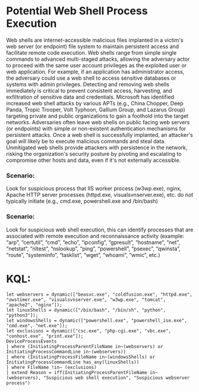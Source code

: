 # Potential Web Shell Process Execution
Web shells are internet-accessible malicious files implanted in a victim's web server (or endpoint) file system to maintain persistent access and facilitate remote code execution. Web shells range from simple single commands to advanced multi-staged attacks, allowing the adversary actor to proceed with the same user account privileges as the exploited user or web application. For example, if an application has administrator access, the adversary could use a web shell to access sensitive databases or systems with admin privileges. Detecting and removing web shells immediately is critical to prevent consistent access, harvesting, and exfiltration of sensitive data and credentials. Microsoft has identified increased web shell attacks by various APTs (e.g., China Chopper, Deep Panda, Tropic Trooper, Volt Typhoon, Gallium Group, and Lazarus Group) targeting private and public organizations to gain a foothold into the target networks. Adversaries often leave web shells on public facing web servers (or endpoints) with simple or non-existent authentication mechanisms for persistent attacks. Once a web shell is successfully implanted, an attacker's goal will likely be to execute malicious commands and steal data. Unmitigated web shells provide attackers with persistence in the network, risking the organization's security posture by pivoting and escalating to compromise other hosts and data, even if it's not externally accessible.

### Scenario:
Look for suspicious process that IIS worker process (w3wp.exe), nginx, Apache HTTP server processes (httpd.exe, visualsvnserver.exe), etc. do not typically initiate (e.g., cmd.exe, powershell.exe and /bin/bash)

### Scenario:
Look for suspicious web shell execution, this can identify processes that are associated with remote execution and reconnaissance activity (example: “arp”, “certutil”, “cmd”, “echo”, “ipconfig”, “gpresult”, “hostname”, “net”, “netstat”, “nltest”, “nslookup”, “ping”, “powershell”, “psexec”, “qwinsta”, “route”, “systeminfo”, “tasklist”, “wget”, “whoami”, “wmic”, etc.)

# KQL:
```kql
let webservers = dynamic(["beasvc.exe", "coldfusion.exe", "httpd.exe", "owstimer.exe", "visualsvnserver.exe", "w3wp.exe", "tomcat", "apache2", "nginx"]);
let linuxShells = dynamic(["/bin/bash", "/bin/sh", "python", "python3"]);
let windowsShells = dynamic(["powershell.exe", "powershell_ise.exe", "cmd.exe", "net.exe"]);
let exclusions = dynamic(["csc.exe", "php-cgi.exe", "vbc.exe", "conhost.exe", "print.exe"]);
DeviceProcessEvents
| where (InitiatingProcessParentFileName in~(webservers) or InitiatingProcessCommandLine in~(webservers))
| where (InitiatingProcessFileName in~(windowsShells) or InitiatingProcessCommandLine has_any(linuxShells))
| where FileName !in~ (exclusions)
| extend Reason = iff(InitiatingProcessParentFileName in~ (webservers), "Suspicious web shell execution", "Suspicious webserver process")
```